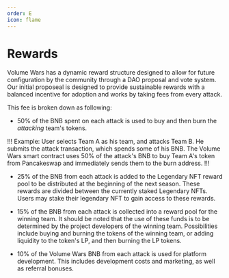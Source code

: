 ```yaml
---
order: E
icon: flame
---
```

# Rewards

Volume Wars has a dynamic reward structure designed to allow for future configuration by the community through a DAO proposal and vote system.
Our initial proposeal is designed to provide sustainable rewards with a balanced incentive for adoption and works by taking fees from every attack.

This fee is broken down as following: 

- 50% of the BNB spent on each attack is used to buy and then burn the *attacking* team's tokens.

!!!
Example: User selects Team A as his team, and attacks Team B. He submits the attack transaction, which spends some of his BNB.
The Volume Wars smart contract uses 50% of the attack's BNB to buy Team A's token from Pancakeswap and immediately sends them to the burn address.
!!!

- 25% of the BNB from each attack is added to the Legendary NFT reward pool to be distributed at the beginning of the next season.
These rewards are divided between the currently staked Legendary NFTs.
Users may stake their legendary NFT to gain access to these rewards.

- 15% of the BNB from each attack is collected into a reward pool for the winning team.
It should be noted that the use of these funds is to be determined by the project developers of the winning team.
Possibilities include buying and burning the tokens of the winning team, or adding liquidity to the token's LP, and then burning the LP tokens.

- 10% of the Volume Wars BNB from each attack is used for platform development. This includes development costs and marketing, as well as referral bonuses.